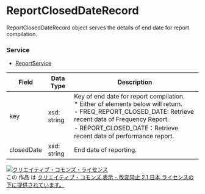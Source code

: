 # ReportClosedDateRecord
ReportClosedDateRecord object serves the details of end date for report compilation.

### Service
+ [ReportService](../services/ReportService.md)

| Field | Data Type | Description | 
|---|---|---|
| key| xsd: string| Key of end date for report compilation.<br>* Either of elements below will return.<br>- FREQ_REPORT_CLOSED_DATE: Retrieve recent data of Frequency Report.<br>- REPORT_CLOSED_DATE：Retrieve recent data of performance report.|
| closedDate| xsd: string| End date of reporting. |

<a rel="license" href="http://creativecommons.org/licenses/by-nd/2.1/jp/"><img alt="クリエイティブ・コモンズ・ライセンス" style="border-width:0" src="https://i.creativecommons.org/l/by-nd/2.1/jp/88x31.png" /></a><br />この 作品 は <a rel="license" href="http://creativecommons.org/licenses/by-nd/2.1/jp/">クリエイティブ・コモンズ 表示 - 改変禁止 2.1 日本 ライセンスの下に提供されています。</a>
